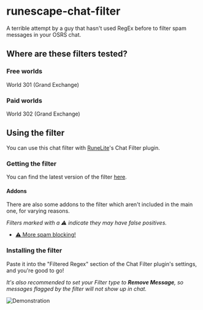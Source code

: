 # runescape-chat-filter
A terrible attempt by a guy that hasn't used RegEx before to filter spam messages in your OSRS chat.

## Where are these filters tested?

### Free worlds
World 301 (Grand Exchange)

### Paid worlds
World 302 (Grand Exchange)

## Using the filter
You can use this chat filter with [RuneLite](https://runelite.net)'s Chat Filter plugin.

### Getting the filter
You can find the latest version of the filter [here](https://raw.githubusercontent.com/Vukky123/runescape-chat-filter/main/filters/filter-main).

#### Addons
There are also some addons to the filter which aren't included in the main one, for varying reasons.

*Filters marked with a ⚠ indicate they may have false positives.*

* [⚠ More spam blocking!](https://raw.githubusercontent.com/Vukky123/runescape-chat-filter/main/filters/filter-fprisk)

### Installing the filter
Paste it into the "Filtered Regex" section of the Chat Filter plugin's settings, and you're good to go!

*It's also recommended to set your Filter type to **Remove Message**, so messages flagged by the filter will not show up in chat.*

![Demonstration](https://i.imgur.com/5KonraL.gif)
